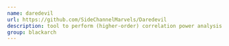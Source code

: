 ```yaml
---
name: daredevil
url: https://github.com/SideChannelMarvels/Daredevil
description: tool to perform (higher-order) correlation power analysis attacks (CPA). URL : https://github.com/SideChannelMarvels/Daredevil Groups : blackarch blackarch-crypto
group: blackarch
---
```

